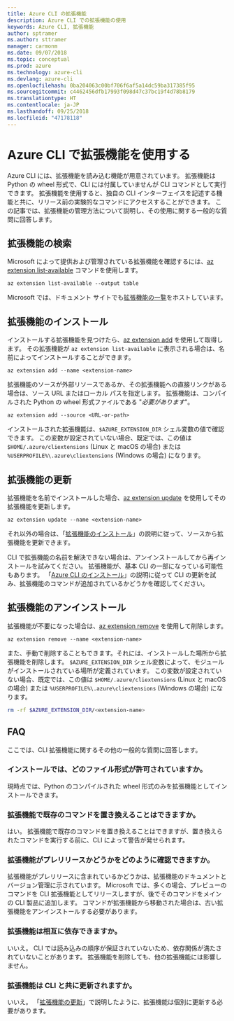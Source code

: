 ```yaml
---
title: Azure CLI の拡張機能
description: Azure CLI での拡張機能の使用
keywords: Azure CLI, 拡張機能
author: sptramer
ms.author: sttramer
manager: carmonm
ms.date: 09/07/2018
ms.topic: conceptual
ms.prod: azure
ms.technology: azure-cli
ms.devlang: azure-cli
ms.openlocfilehash: 0ba204063c00bf706f6af5a14dc59ba317385f95
ms.sourcegitcommit: c4462456dfb17993f098d47c37bc19f4d78b8179
ms.translationtype: HT
ms.contentlocale: ja-JP
ms.lasthandoff: 09/25/2018
ms.locfileid: "47178118"
---
```

# <a name="use-extensions-with-azure-cli"></a>Azure CLI で拡張機能を使用する 

Azure CLI には、拡張機能を読み込む機能が用意されています。 拡張機能は Python の wheel 形式で、CLI には付属していませんが CLI コマンドとして実行できます。
拡張機能を使用すると、独自の CLI インターフェイスを記述する機能と共に、リリース前の実験的なコマンドにアクセスすることができます。 この記事では、拡張機能の管理方法について説明し、その使用に関する一般的な質問に回答します。

## <a name="find-extensions"></a>拡張機能の検索

Microsoft によって提供および管理されている拡張機能を確認するには、[az extension list-available](/cli/azure/extension#az-extension-list-available) コマンドを使用します。

```azurecli-interactive
az extension list-available --output table
```

Microsoft では、ドキュメント サイトでも[拡張機能の一覧](azure-cli-extensions-list.md)をホストしています。

## <a name="install-extensions"></a>拡張機能のインストール

インストールする拡張機能を見つけたら、[az extension add](https://docs.microsoft.com/cli/azure/extension#az-extension-add) を使用して取得します。 その拡張機能が `az extension list-available` に表示される場合は、名前によってインストールすることができます。

```azurecli-interactive
az extension add --name <extension-name>
```

拡張機能のソースが外部リソースであるか、その拡張機能への直接リンクがある場合は、ソース URL またはローカル パスを指定します。 拡張機能は、コンパイルされた Python の wheel 形式ファイルである "_必要があります_"。

```azurecli-interactive
az extension add --source <URL-or-path>
```

インストールされた拡張機能は、`$AZURE_EXTENSION_DIR` シェル変数の値で確認できます。 この変数が設定されていない場合、既定では、この値は `$HOME/.azure/cliextensions` (Linux と macOS の場合) または `%USERPROFILE%\.azure\cliextensions` (Windows の場合) になります。

## <a name="update-extensions"></a>拡張機能の更新

拡張機能を名前でインストールした場合、[az extension update](https://docs.microsoft.com/cli/azure/extension#az-extension-update) を使用してその拡張機能を更新します。

```azurecli-interactive
az extension update --name <extension-name>
```

それ以外の場合は、「[拡張機能のインストール](#install-extensions)」の説明に従って、ソースから拡張機能を更新できます。

CLI で拡張機能の名前を解決できない場合は、アンインストールしてから再インストールを試みてください。 拡張機能が、基本 CLI の一部になっている可能性もあります。
「[Azure CLI のインストール](install-azure-cli.md)」の説明に従って CLI の更新を試み、拡張機能のコマンドが追加されているかどうかを確認してください。

## <a name="uninstall-extensions"></a>拡張機能のアンインストール

拡張機能が不要になった場合は、[az extension remove](https://docs.microsoft.com/cli/azure/extension#az-extension-remove) を使用して削除します。

```azurecli-interactive
az extension remove --name <extension-name>
```

また、手動で削除することもできます。それには、インストールした場所から拡張機能を削除します。 `$AZURE_EXTENSION_DIR` シェル変数によって、モジュールがインストールされている場所が定義されています。
この変数が設定されていない場合、既定では、この値は `$HOME/.azure/cliextensions` (Linux と macOS の場合) または `%USERPROFILE%\.azure\cliextensions` (Windows の場合) になります。

```bash
rm -rf $AZURE_EXTENSION_DIR/<extension-name>
```

## <a name="faq"></a>FAQ

ここでは、CLI 拡張機能に関するその他の一般的な質問に回答します。

### <a name="what-file-formats-are-allowed-for-installation"></a>インストールでは、どのファイル形式が許可されていますか。

現時点では、Python のコンパイルされた wheel 形式のみを拡張機能としてインストールできます。

### <a name="can-extensions-replace-existing-commands"></a>拡張機能で既存のコマンドを置き換えることはできますか。

はい。 拡張機能で既存のコマンドを置き換えることはできますが、置き換えられたコマンドを実行する前に、CLI によって警告が発せられます。

### <a name="how-can-i-tell-if-an-extension-is-in-pre-release"></a>拡張機能がプレリリースかどうかをどのように確認できますか。

拡張機能がプレリリースに含まれているかどうかは、拡張機能のドキュメントとバージョン管理に示されています。 Microsoft では、多くの場合、プレビューのコマンドを CLI 拡張機能としてリリースしますが、後でそのコマンドをメインの CLI 製品に追加します。 コマンドが拡張機能から移動された場合は、古い拡張機能をアンインストールする必要があります。 

### <a name="can-extensions-depend-upon-each-other"></a>拡張機能は相互に依存できますか。

いいえ。 CLI では読み込みの順序が保証されていないため、依存関係が満たされていないことがあります。 拡張機能を削除しても、他の拡張機能には影響しません。

### <a name="are-extensions-updated-along-with-the-cli"></a>拡張機能は CLI と共に更新されますか。

いいえ。 「[拡張機能の更新](#update-extensions)」で説明したように、拡張機能は個別に更新する必要があります。
